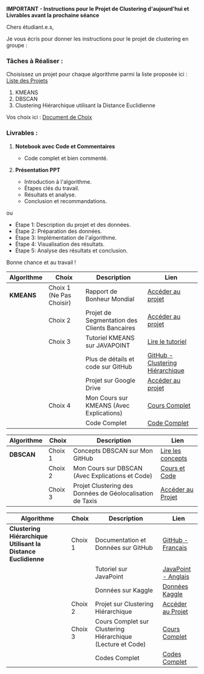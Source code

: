 **IMPORTANT - Instructions pour le Projet de Clustering d'aujourd'hui et Livrables avant la prochaine séance**

Chers étudiant.e.s,

Je vous écris pour donner les instructions pour le projet de clustering en groupe :

### Tâches à Réaliser :
Choisissez un projet pour chaque algorithme parmi la liste proposée ici : [Liste des Projets](https://github.com/hrhouma/Apprentissage-Non-Supervise/blob/main/07_ANS_CLUSTERING_PARTIE_6_SEANCE_RECAP/02-PLAN-VERSION02.md)

1. KMEANS
2. DBSCAN
3. Clustering Hiérarchique utilisant la Distance Euclidienne

Vos choix ici : [Document de Choix](https://docs.google.com/document/d/12vibdcd8GKP5rdhgP58Wf528cXjYESwxoJiXNeItaL0/edit?usp=sharing)

### Livrables :
1. **Notebook avec Code et Commentaires**
   - Code complet et bien commenté.

2. **Présentation PPT**
   - Introduction à l'algorithme.
   - Étapes clés du travail.
   - Résultats et analyse.
   - Conclusion et recommandations.

ou

   - Étape 1: Description du projet et des données.
   - Étape 2: Préparation des données.
   - Étape 3: Implémentation de l'algorithme.
   - Étape 4: Visualisation des résultats.
   - Étape 5: Analyse des résultats et conclusion.

Bonne chance et au travail !

| **Algorithme** | **Choix** | **Description** | **Lien** |
|----------------|-----------|-----------------|----------|
| **KMEANS** | Choix 1 (Ne Pas Choisir) | Rapport de Bonheur Mondial | [Accéder au projet](https://drive.google.com/drive/folders/1l34cfyvca654f68-_vsqyfn8jK6IZf9c?usp=sharing) |
|                | Choix 2 | Projet de Segmentation des Clients Bancaires | [Accéder au projet](https://drive.google.com/drive/folders/1YmnOezC3ck3kqQ9EhI--9NQ2609nL_Ax?usp=sharing) |
|                | Choix 3 | Tutoriel KMEANS sur JAVAPOINT | [Lire le tutoriel](https://www.javatpoint.com/k-means-clustering-algorithm-in-machine-learning) |
|                |          | Plus de détails et code sur GitHub | [GitHub - Clustering Hiérarchique](https://github.com/hrhouma/Apprentissage-Non-Supervise/blob/main/07_ANS_CLUSTERING_PARTIE_5/03-Clustering%20Hi%C3%A9rarchique%20en%20Machine%20Learning.md) |
|                |          | Projet sur Google Drive | [Accéder au projet](https://drive.google.com/drive/folders/19dWNQnsYMBjnxLbtA3fz4AbcSYSaQ8TF?usp=sharing) |
|                | Choix 4 | Mon Cours sur KMEANS (Avec Explications) | [Cours Complet](https://github.com/hrhouma/Apprentissage-Non-Supervise/blob/main/05_ANS_CLUSTERING_PARTIE_3/00-(FR)cours-complet-regroupement.md) |
|                |          | Code Complet | [Code Complet](https://github.com/hrhouma/Apprentissage-Non-Supervise/blob/main/05_ANS_CLUSTERING_PARTIE_3/00-(FR)codes-complets-regroupement.md) |

| **Algorithme** | **Choix** | **Description** | **Lien** |
|----------------|-----------|-----------------|----------|
| **DBSCAN** | Choix 1 | Concepts DBSCAN sur Mon GitHub | [Lire les concepts](https://github.com/hrhouma/Apprentissage-Non-Supervise/blob/main/05_ANS_CLUSTERING_PARTIE_3/00-(FR)cours-complet-regroupement.md) |
|                | Choix 2 | Mon Cours sur DBSCAN (Avec Explications et Code) | [Cours et Code](https://github.com/hrhouma/Apprentissage-Non-Supervise/blob/main/05_ANS_CLUSTERING_PARTIE_3/00-(FR)codes-complets-regroupement.md) |
|                | Choix 3 | Projet Clustering des Données de Géolocalisation de Taxis | [Accéder au Projet](https://drive.google.com/drive/folders/10Cfy8CxF2BgKlrVSUU87CSzI6dDaxypw?usp=sharing) |

| **Algorithme** | **Choix** | **Description** | **Lien** |
|----------------|-----------|-----------------|----------|
| **Clustering Hiérarchique Utilisant la Distance Euclidienne** | Choix 1 | Documentation et Données sur GitHub | [GitHub - Français](https://github.com/hrhouma/Apprentissage-Non-Supervise/blob/main/07_ANS_CLUSTERING_PARTIE_5/03-Clustering%20Hi%C3%A9rarchique%20en%20Machine%20Learning.md) |
|                |           | Tutoriel sur JavaPoint | [JavaPoint - Anglais](https://www.javatpoint.com/hierarchical-clustering-in-machine-learning) |
|                |           | Données sur Kaggle | [Données Kaggle](https://www.kaggle.com/datasets/shwetabh123/mall-customers) |
|                | Choix 2 | Projet sur Clustering Hiérarchique | [Accéder au Projet](https://drive.google.com/drive/folders/1ckvU_GwFMma7nrmzMBlC_oceIqzKqiSI?usp=sharing) |
|                | Choix 3 | Cours Complet sur Clustering Hiérarchique (Lecture et Code) | [Cours Complet](https://github.com/hrhouma/Apprentissage-Non-Supervise/blob/main/05_ANS_CLUSTERING_PARTIE_3/00-(FR)cours-complet-regroupement.md) |
|                |           | Codes Complet | [Codes Complet](https://github.com/hrhouma/Apprentissage-Non-Supervise/blob/main/05_ANS_CLUSTERING_PARTIE_3/00-(FR)codes-complets-regroupement.md) |

